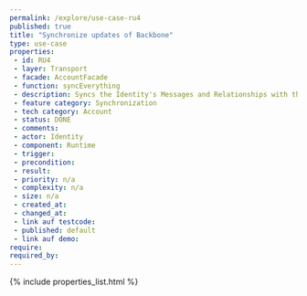 ```yaml
---
permalink: /explore/use-case-ru4
published: true
title: "Synchronize updates of Backbone"
type: use-case
properties:
 - id: RU4
 - layer: Transport
 - facade: AccountFacade
 - function: syncEverything
 - description: Syncs the Identity's Messages and Relationships with the Backbone. Checks for new Relationships as well as incoming changes of existing ones. Checks for new or updated Messages. Returns all affected Relationships and Messages.
 - feature category: Synchronization
 - tech category: Account
 - status: DONE
 - comments: 
 - actor: Identity
 - component: Runtime
 - trigger: 
 - precondition: 
 - result: 
 - priority: n/a
 - complexity: n/a
 - size: n/a
 - created_at: 
 - changed_at: 
 - link auf testcode: 
 - published: default
 - link auf demo: 
require:
required_by:
---
```

{% include properties_list.html %}
